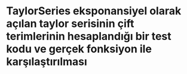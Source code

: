 # TaylorSeries eksponansiyel olarak açılan taylor serisinin çift terimlerinin hesaplandığı bir test kodu ve gerçek fonksiyon ile karşılaştırılması
